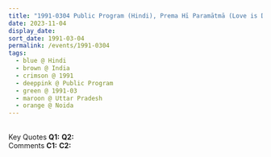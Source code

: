```yaml
---
title: "1991-0304 Public Program (Hindi), Prema Hī Paramātmā (Love is Divine), Noida, Uttar Pradesh, India"
date: 2023-11-04
display_date: 
sort_date: 1991-03-04
permalink: /events/1991-0304
tags:
  - blue @ Hindi
  - brown @ India
  - crimson @ 1991
  - deeppink @ Public Program
  - green @ 1991-03
  - maroon @ Uttar Pradesh
  - orange @ Noida
---
```


<br>

<wave-list>
  <list-title color="DarkSeaGreen" width="55">Key Quotes</list-title>
  <list-item color="BlanchedAlmond" width="280"><b>Q1:</b> <i></i></list-item>
  <list-item color="Lavender" width="280"><b>Q2:</b> <i></i></list-item>
</wave-list>

<br>

<wave-list>
  <list-title color="DarkSeaGreen" width="55">Comments</list-title>
  <list-item color="BlanchedAlmond" width="280"><b>C1:</b> <i></i></list-item>
  <list-item color="Lavender" width="280"><b>C2:</b> <i></i></list-item>
</wave-list>